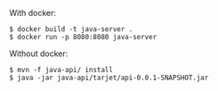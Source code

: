 With docker:
```
$ docker build -t java-server .
$ docker run -p 8080:8080 java-server
```

Without docker:
```
$ mvn -f java-api/ install 
$ java -jar java-api/tarjet/api-0.0.1-SNAPSHOT.jar
```
